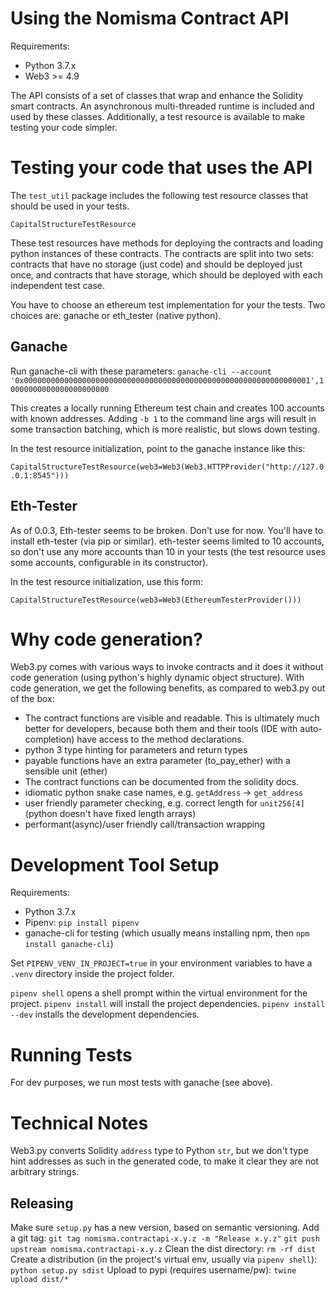 # Using the Nomisma Contract API
Requirements:
- Python 3.7.x
- Web3 >= 4.9

The API consists of a set of classes that wrap and enhance the Solidity smart contracts.
An asynchronous multi-threaded runtime is included and used by these classes.
Additionally, a test resource is available to make testing your code simpler. 

# Testing your code that uses the API
The `test_util` package includes the following test resource classes that should be used in your tests.

`CapitalStructureTestResource`

These test resources have methods for deploying the contracts and loading python instances of these contracts.
The contracts are split into two sets: contracts that have no storage (just code) and should be deployed 
just once, and contracts that have storage, which should be deployed with each independent test case.

You have to choose an ethereum test implementation for your the tests. Two choices are: ganache or 
eth_tester (native python).

## Ganache
Run ganache-cli with these parameters:
`ganache-cli --account '0x0000000000000000000000000000000000000000000000000000000000000001',10000000000000000000000`

This creates a locally running Ethereum test chain and creates 100 accounts with known addresses.
Adding `-b 1` to the command line args will result in some transaction batching, which is more realistic, but slows down testing.

In the test resource initialization, point to the ganache instance like this:

```CapitalStructureTestResource(web3=Web3(Web3.HTTPProvider("http://127.0.0.1:8545")))```

## Eth-Tester
As of 0.0.3, Eth-tester seems to be broken. Don't use for now.
You'll have to install eth-tester (via pip or similar). eth-tester seems limited to 10 accounts, so don't use
any more accounts than 10 in your tests (the test resource uses some accounts, configurable in its constructor).

In the test resource initialization, use this form:

```CapitalStructureTestResource(web3=Web3(EthereumTesterProvider()))```

# Why code generation?
Web3.py comes with various ways to invoke contracts and it does it without code generation (using
python's highly dynamic object structure). With code generation, we get the following benefits,
as compared to web3.py out of the box:

- The contract functions are visible and readable. This is ultimately much better for developers, 
because both them and their tools (IDE with auto-completion) have access to the method declarations.
- python 3 type hinting for parameters and return types
- payable functions have an extra parameter (to_pay_ether) with a sensible unit (ether)
- The contract functions can be documented from the solidity docs.
- idiomatic python snake case names, e.g. `getAddress` -> `get_address`
- user friendly parameter checking, e.g. correct length for `unit256[4]` (python doesn't have fixed length arrays)
- performant(async)/user friendly call/transaction wrapping 


# Development Tool Setup
Requirements:
- Python 3.7.x
- Pipenv: `pip install pipenv`
- ganache-cli for testing (which usually means installing npm, then `npm install ganache-cli`)

Set `PIPENV_VENV_IN_PROJECT=true` in your environment variables to have a `.venv` directory inside
the project folder.

`pipenv shell` opens a shell prompt within the virtual environment for the project.
`pipenv install` will install the project dependencies. `pipenv install --dev` installs 
the development dependencies.

# Running Tests
For dev purposes, we run most tests with ganache (see above).

# Technical Notes
Web3.py converts Solidity `address` type to Python `str`, but we don't type hint addresses as such in the generated
code, to make it clear they are not arbitrary strings.

## Releasing
Make sure `setup.py` has a new version, based on semantic versioning.
Add a git tag:
`git tag nomisma.contractapi-x.y.z -m "Release x.y.z"`
`git push upstream nomisma.contractapi-x.y.z`
Clean the dist directory: `rm -rf dist`
Create a distribution (in the project's virtual env, usually via `pipenv shell`): 
`python setup.py sdist`
Upload to pypi (requires username/pw):
`twine upload dist/*`
